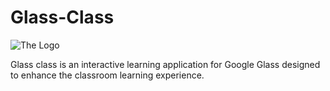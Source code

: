 Glass-Class
===========
![The Logo](glass-class.png)

Glass class is an interactive learning application for Google Glass designed to enhance the classroom learning experience.
